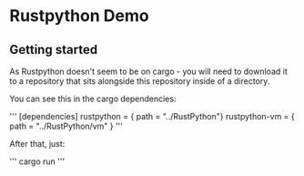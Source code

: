 # Rustpython Demo

## Getting started

As Rustpython doesn't seem to be on cargo - you will need to download it to a repository that sits alongside this repository inside of a directory. 

You can see this in the cargo dependencies: 

'''
[dependencies]
rustpython = { path = "../RustPython"}
rustpython-vm = { path = "../RustPython/vm" }
'''

After that, just:

'''
cargo run
'''
